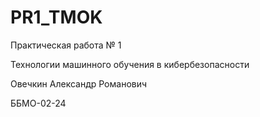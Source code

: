 # PR1_TMOK
Практическая работа № 1

Технологии машинного обучения в кибербезопасности

Овечкин Александр Романович

ББМО-02-24
